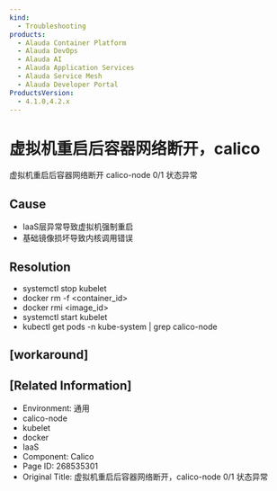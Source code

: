 ```yaml
---
kind:
  - Troubleshooting
products:
  - Alauda Container Platform
  - Alauda DevOps
  - Alauda AI
  - Alauda Application Services
  - Alauda Service Mesh
  - Alauda Developer Portal
ProductsVersion:
  - 4.1.0,4.2.x
---
```

<!-- A type of document that involves encountering a fault, diagnosing it, performing root cause analysis, and providing solutions. -->

# 虚拟机重启后容器网络断开，calico

虚拟机重启后容器网络断开 calico-node 0/1 状态异常

## Cause
- IaaS层异常导致虚拟机强制重启
- 基础镜像损坏导致内核调用错误

## Resolution
- systemctl stop kubelet
- docker rm -f <container_id>
- docker rmi <image_id>
- systemctl start kubelet
- kubectl get pods -n kube-system | grep calico-node

## [workaround]

## [Related Information]
- Environment: 通用
- calico-node
- kubelet
- docker
- IaaS
- Component: Calico
- Page ID: 268535301
- Original Title: 虚拟机重启后容器网络断开，calico-node 0/1 状态异常
